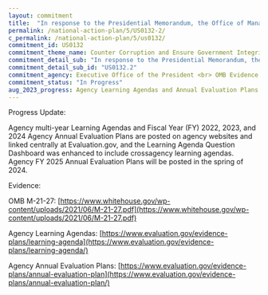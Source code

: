 ```yaml
---
layout: commitment
title:  "In response to the Presidential Memorandum, the Office of Management and Budget released OMB M-21-27, which reaffirms and expands on previous guidance on Learning Agendas and Annual Evaluation Plans. It articulates that Federal agencies are expected to use evidence whenever possible to further both mission and operations, and to commit to build evidence where it is lacking. Agencies are also expected to meaningfully engage a diverse array of stakeholders to ensure they are asking the most relevant and urgent questions, and generating needed information that will be used."
permalink: /national-action-plan/5/US0132-2/
c_permalink: /national-action-plan/5/us0132/
commitment_id: US0132
commitment_theme_name: Counter Corruption and Ensure Government Integrity and Accountability to the Public
commitment_detail_sub: "In response to the Presidential Memorandum, the Office of Management and Budget released OMB M-21-27, which reaffirms and expands on previous guidance on Learning Agendas and Annual Evaluation Plans. It articulates that Federal agencies are expected to use evidence whenever possible to further both mission and operations, and to commit to build evidence where it is lacking. Agencies are also expected to meaningfully engage a diverse array of stakeholders to ensure they are asking the most relevant and urgent questions, and generating needed information that will be used."
commitment_detail_sub_id: "US0132.2"
commitment_agency: Executive Office of the President <br> OMB Evidence Team
commitment_status: "In Progress"
aug_2023_progress: Agency Learning Agendas and Annual Evaluation Plans are posted on agency websites and linked centrally at Evaluation.gov.  Agency Learning Agenda questions are categorized by topic and available for public users on a searchable Learning Agenda Question Dashboard (link below). <a href="https://www.evaluation.gov/learning-agenda-questions-dashboard/">https://www.evaluation.gov/learning-agenda-questions-dashboard/</a>
---
```

Progress Update: 

Agency multi-year Learning Agendas and Fiscal Year (FY) 2022, 2023, and 2024 Agency Annual Evaluation Plans are posted on agency websites and linked centrally at Evaluation.gov, and the Learning Agenda Question Dashboard was enhanced to include crossagency learning agendas. Agency FY 2025 Annual Evaluation Plans will be posted in the spring of 2024.

Evidence: 

OMB M-21-27: [https://www.whitehouse.gov/wp-content/uploads/2021/06/M-21-27.pdf](https://www.whitehouse.gov/wp-content/uploads/2021/06/M-21-27.pdf)

Agency Learning Agendas: [https://www.evaluation.gov/evidence-plans/learning-agenda](https://www.evaluation.gov/evidence-plans/learning-agenda/)

Agency Annual Evaluation Plans: [https://www.evaluation.gov/evidence-plans/annual-evaluation-plan](https://www.evaluation.gov/evidence-plans/annual-evaluation-plan/)
